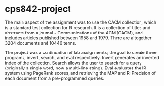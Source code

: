 cps842-project
==============

The main aspect of the assignment was to use the CACM collection, which is a standard test collection for IR research. It is a collection of titles and abstracts from a journal - Communications of the ACM (CACM), and includes articles published between 1958 and 1979. There are altogether 3204 documents and 10446 terms. 

The project was a continuation of lab assignments; the goal to create three programs, invert, search, and eval respectively. Invert generates an inverted index of the collection. Search allows the user to search for a query (originally a single word, now a multi-line string). Eval evaluates the IR system using PageRank scores, and retrieving the MAP and R-Precision of each document from a pre-programmed queries.
